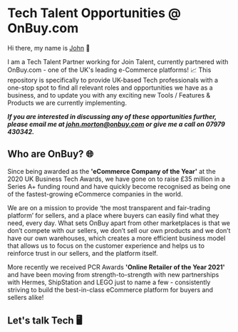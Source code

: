 # Tech Talent Opportunities @ OnBuy.com
Hi there, my name is [John](https://www.linkedin.com/in/john-morton-720923147/) 👋

I am a Tech Talent Partner working for Join Talent, currently partnered with OnBuy.com - one of the UK's leading e-Commerce platforms! 📈
This repository is specifically to provide UK-based Tech professionals with a one-stop spot to find all relevant roles and opportunities we have as a business, and to update you with any exciting new Tools / Features & Products we are currently implementing.

***If you are interested in discussing any of these opportunities further, please email me at john.morton@onbuy.com or give me a call on 07979 430342.***

## Who are OnBuy? 🌐
Since being awarded as the **'eCommerce Company of the Year'** at the 2020 UK Business Tech Awards, we have gone on to raise £35 million in a Series A+ funding round and have quickly become recognised as being one of the fastest-growing eCommerce companies in the world. 

We are on a mission to provide ‘the most transparent and fair-trading platform’ for sellers, and a place where buyers can easily find what they need, every day. What sets OnBuy apart from other marketplaces is that we don’t compete with our sellers, we don’t sell our own products and we don’t have our own warehouses, which creates a more efficient business model that allows us to focus on the customer experience and helps us to reinforce trust in our sellers, and the platform itself. 

More recently we received PCR Awards **'Online Retailer of the Year 2021'** and have been moving from strength-to-strength with new partnerships with Hermes, ShipStation and LEGO just to name a few - consistently striving to build the best-in-class eCommerce platform for buyers and sellers alike!

## Let's talk Tech 🖥️


